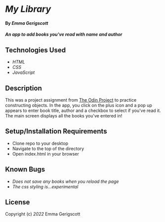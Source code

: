 # _My Library_

#### By _**Emma Gerigscott**_

#### _An app to add books you've read with name and author_

## Technologies Used

* _HTML_
* _CSS_
* _JavaScript_

## Description

This was a project assignment from [The Odin Project](https://www.theodinproject.com/lessons/node-path-javascript-library) to practice constructing objects. In the app, you click on the plus icon and a pop up appears to enter book title, author and a checkbox to select if you've read it. The main screen displays all the books you've entered in!

## Setup/Installation Requirements

* Clone repo to your desktop
* Navigate to the top of the directory
* Open index.html in your browser

## Known Bugs

* _Does not save any books when you reload the page_
* _The css styling is...experimental_

## License

Copyright (c) _2022_ Emma Gerigscott
